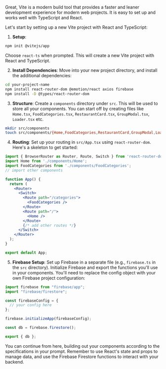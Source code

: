 Great, Vite is a modern build tool that provides a faster and leaner development experience for modern web projects. It is easy to set up and works well with TypeScript and React.

Let's start by setting up a new Vite project with React and TypeScript:

1. **Setup**:
```bash
npm init @vitejs/app
```
Choose `react-ts` when prompted. This will create a new Vite project with React and TypeScript.

2. **Install Dependencies**:
Move into your new project directory, and install the additional dependencies:
```bash
cd your-project-name
npm install react-router-dom @emotion/react axios firebase
npm install -D @types/react-router-dom
```

3. **Structure**:
Create a `components` directory under `src`. This will be used to store all your components. You can start off by creating files like `Home.tsx`, `FoodCategories.tsx`, `RestaurantCard.tsx`, `GroupModal.tsx`, `Loader.tsx` etc.

```bash
mkdir src/components
touch src/components/{Home,FoodCategories,RestaurantCard,GroupModal,Loader}.tsx
```

4. **Routing**:
Set up your routing in `src/App.tsx` using `react-router-dom`. Here's a skeleton to get started:
```jsx
import { BrowserRouter as Router, Route, Switch } from 'react-router-dom';
import Home from './components/Home';
import FoodCategories from './components/FoodCategories';
// import other components

function App() {
  return (
    <Router>
      <Switch>
        <Route path="/categories">
          <FoodCategories />
        </Route>
        <Route path="/">
          <Home />
        </Route>
        {/* add other routes */}
      </Switch>
    </Router>
  );
}

export default App;
```

5. **Firebase Setup**:
Set up Firebase in a separate file (e.g., `firebase.ts` in the `src` directory). Initialize Firebase and export the functions you'll use in your components. You'll need to replace the config object with your own Firebase project configuration:
```jsx
import firebase from "firebase/app";
import "firebase/firestore";

const firebaseConfig = {
  // your config here
};

firebase.initializeApp(firebaseConfig);

const db = firebase.firestore();

export { db };
```

You can continue from here, building out your components according to the specifications in your prompt. Remember to use React's state and props to manage data, and use the Firebase Firestore functions to interact with your backend.